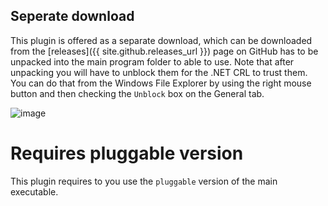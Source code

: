 ﻿## Seperate download

This plugin is offered as a separate download, which can be downloaded from the 
[releases]({{ site.github.releases_url }}) page on GitHub has to be unpacked into 
the main program folder to able to use. Note that after unpacking you will have to 
unblock them for the .NET CRL to trust them. You can do that from the Windows File 
Explorer by using the right mouse button and then checking the `Unblock` box on 
the General tab.

![image](/win-acme/assets/unblock-dll.png)

# Requires pluggable version

This plugin requires to you use the `pluggable` version of the main executable.
